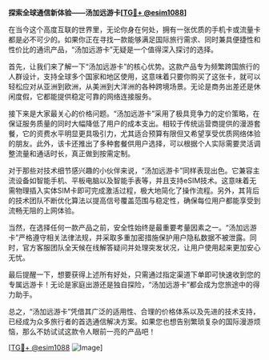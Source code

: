 **探索全球通信新体验——汤加远游卡[[TG💪+ @esim1088](https://t.me/s/esim1088)]**

在当今这个高度互联的世界里，无论你身在何处，拥有一张优质的手机卡或流量卡都是必不可少的。如果你正在寻找一款能够满足国际旅行需求、同时兼具便捷性和性价比的通讯产品，“汤加远游卡”无疑是一个值得深入探讨的选择。

首先，让我们来了解一下“汤加远游卡”的核心优势。这款产品专为频繁跨国旅行的人群设计，支持全球多个国家和地区使用，这意味着只要你购买了这张卡，就可以轻松应对从亚洲到欧洲，从美洲到大洋洲的各种跨境场景。无论是商务出差还是休闲度假，它都能提供稳定可靠的网络连接服务。

接下来是大家最关心的价格问题。“汤加远游卡”采用了极具竞争力的定价策略，在保证服务质量的同时大幅降低了用户的成本支出。相较于传统运营商提供的漫游套餐，它的资费水平明显更具吸引力，尤其适合预算有限但又希望享受优质网络体验的朋友。此外，该卡还推出了多种套餐供用户选择，可以根据个人实际需要灵活调整流量和通话时长，真正做到按需定制。

对于那些对技术细节感兴趣的小伙伴来说，“汤加远游卡”同样表现出色。它兼容主流设备如智能手机、平板电脑以及智能手表等，并且支持eSIM技术。这意味着无需物理插入实体SIM卡即可完成激活过程，极大地简化了操作流程。另外，其背后的技术团队不断优化算法以提高信号覆盖范围与稳定性，确保每位用户都能享受到流畅无阻的上网体验。

当然，在选择任何一款产品之前，安全性始终是最重要考量因素之一。“汤加远游卡”严格遵守相关法律法规，并采取多重加密措施保护用户隐私数据不被泄露。同时，官方客服团队全天候在线解答疑问并处理突发状况，让用户使用起来更加安心无忧。

最后提醒一下，想要获得上述所有好处，只需通过指定渠道下单即可快速收到您的专属远游卡！无论是家庭出游还是独自探险，“汤加远游卡”都会成为您旅途中的得力助手。

总之，“汤加远游卡”凭借其广泛的适用性、合理的价格体系以及先进的技术支持，已经成为众多旅行者的首选通信解决方案。如果您也想告别繁琐复杂的国际漫游烦恼，那么不妨试试这款令人眼前一亮的产品吧！

[[TG💪+ @esim1088](https://t.me/s/esim1088) ![Image](https://i.postimg.cc/4NQfJmqS/Snipaste-2025-05-13-00-14-12.png)]